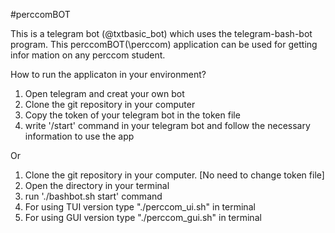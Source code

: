 
#perccomBOT

This is a telegram bot (@txtbasic_bot) which uses the telegram-bash-bot program. This perccomBOT(\perccom) application can be used for getting infor mation on any perccom student.  

How to run the applicaton in your environment?
  1. Open telegram and creat your own bot
  2. Clone the git repository in your computer
  4. Copy the token of your telegram bot in the token file
  5. write '/start' command in your telegram bot and follow the necessary information to use the app
  
Or

1. Clone the git repository in your computer. [No need to change token file]
2. Open the directory in your terminal
3. run './bashbot.sh start' command 
4. For using TUI version type "./perccom_ui.sh" in terminal
5. For using GUI version type "./perccom_gui.sh" in terminal

